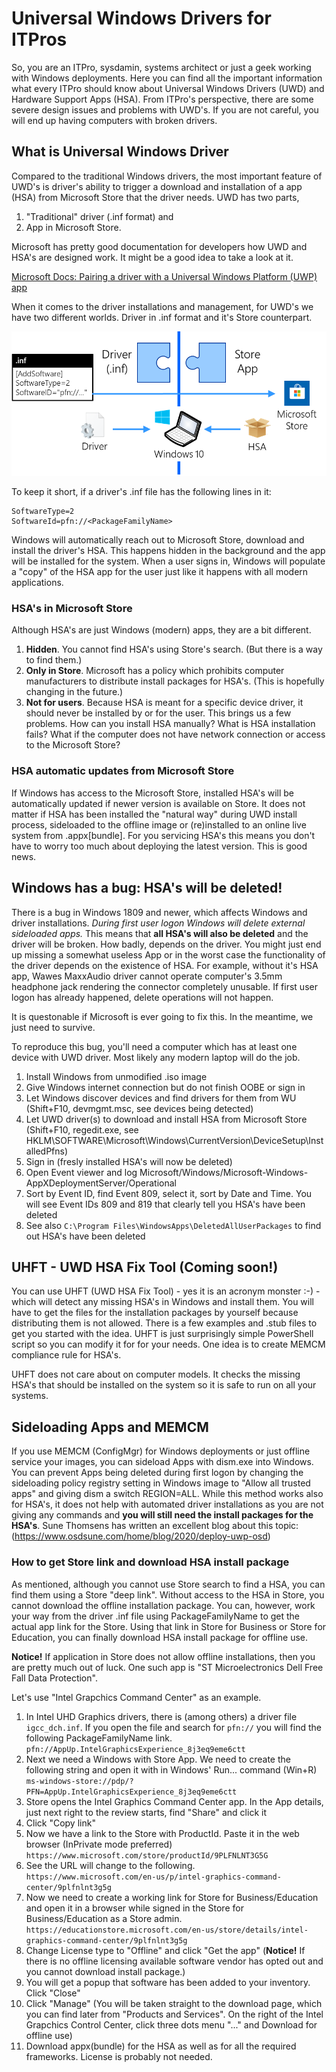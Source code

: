# Universal Windows Drivers for ITPros
So, you are an ITPro, sysdamin, systems architect or just a geek working with Windows deployments.
Here you can find all the important information what every ITPro should know about Universal Windows Drivers (UWD) and Hardware Support Apps (HSA).
From ITPro's perspective, there are some severe design issues and problems with UWD's. If you are not careful, you will end up having computers with broken drivers.

## What is Universal Windows Driver
Compared to the traditional Windows drivers, the most important feature of UWD's is driver's ability to trigger a download and installation of a app (HSA) from Microsoft Store that the driver needs.
UWD has two parts,
1. "Traditional" driver (.inf format) and
2. App in Microsoft Store.

Microsoft has pretty good documentation for developers how UWD and HSA's are designed work. It might be a good idea to take a look at it.

[Microsoft Docs: Pairing a driver with a Universal Windows Platform (UWP) app](https://docs.microsoft.com/en-us/windows-hardware/drivers/install/pairing-app-and-driver-versions)

When it comes to the driver installations and management, for UWD's we have two different worlds. Driver in .inf format and it's Store counterpart.

![UWD and HSA](https://github.com/mikkojarvinen/UWD/blob/master/UWD-HSA.png "UWD and HSA")

To keep it short, if a driver's .inf file has the following lines in it:
```
SoftwareType=2
SoftwareId=pfn://<PackageFamilyName>
```
Windows will automatically reach out to Microsoft Store, download and install the driver's HSA. This happens hidden in the background and the app will be installed for the system.
When a user signs in, Windows will populate a "copy" of the HSA app for the user just like it happens with all modern applications.

### HSA's in Microsoft Store
Although HSA's are just Windows (modern) apps, they are a bit different.
1. **Hidden**. You cannot find HSA's using Store's search. (But there is a way to find them.)
2. **Only in Store**. Microsoft has a policy which prohibits computer manufacturers to distribute install packages for HSA's. (This is hopefully changing in the future.)
3. **Not for users**. Because HSA is meant for a specific device driver, it should never be installed by or for the user.
This brings us a few problems. How can you install HSA manually? What is HSA installation fails? What if the computer does not have network connection or access to the Microsoft Store?

### HSA automatic updates from Microsoft Store
If Windows has access to the Microsoft Store, installed HSA's will be automatically updated if newer version is available on Store. It does not matter if HSA has been installed the "natural way" during UWD install process, sideloaded to the offline image or (re)installed to an online live system from .appx\[bundle\]. For you servicing HSA's this means you don't have to worry too much about deploying the latest version. This is good news.

## Windows has a bug: HSA's will be deleted!
There is a bug in Windows 1809 and newer, which affects Windows and driver installations. _During first user logon Windows will delete external sideloaded apps._ This means that **all HSA's will also be deleted** and the driver will be broken. How badly, depends on the driver. You might just end up missing a somewhat useless App or in the worst case the functionality of the driver depends on the existence of HSA.
For example, without it's HSA app, Wawes MaxxAudio driver cannot operate computer's 3.5mm headphone jack rendering the connector completely unusable.
If first user logon has already happened, delete operations will not happen.

It is questonable if Microsoft is ever going to fix this. In the meantime, we just need to survive.

To reproduce this bug, you'll need a computer which has at least one device with UWD driver. Most likely any modern laptop will do the job.
1. Install Windows from unmodified .iso image
2. Give Windows internet connection but do not finish OOBE or sign in
3. Let Windows discover devices and find drivers for them from WU (Shift+F10, devmgmt.msc, see devices being detected)
4. Let UWD driver(s) to download and install HSA from Microsoft Store (Shift+F10, regedit.exe, see HKLM\SOFTWARE\Microsoft\Windows\CurrentVersion\DeviceSetup\InstalledPfns)
5. Sign in (fresly installed HSA's will now be deleted)
6. Open Event viewer and log Microsoft/Windows/Microsoft-Windows-AppXDeploymentServer/Operational
7. Sort by Event ID, find Event 809, select it, sort by Date and Time. You will see Event IDs 809 and 819 that clearly tell you HSA's have been deleted
8. See also `C:\Program Files\WindowsApps\DeletedAllUserPackages` to find out HSA's have been deleted

## UHFT - UWD HSA Fix Tool (Coming soon!)
You can use UHFT (UWD HSA Fix Tool) - yes it is an acronym monster :-) - which will detect any missing HSA's in Windows and install them. You will have to get the files for the installation packages by yourself because distributing them is not allowed. There is a few examples and .stub files to get you started with the idea. UHFT is just surprisingly simple PowerShell script so you can modify it for for your needs. One idea is to create MEMCM compliance rule for HSA's.

UHFT does not care about on computer models. It checks the missing HSA's that should be installed on the system so it is safe to run on all your systems.

## Sideloading Apps and MEMCM
If you use MEMCM (ConfigMgr) for Windows deployments or just offline service your images, you can sideload Apps with dism.exe into Windows.
You can prevent Apps being deleted during first logon by changing the sideloading policy registry setting in Windows image to "Allow all trusted apps" and giving dism a switch REGION=ALL.
While this method works also for HSA's, it does not help with automated driver installations as you are not giving any commands and **you will still need the install packages for the HSA's**.
Sune Thomsens has written an excellent blog about this topic: (https://www.osdsune.com/home/blog/2020/deploy-uwp-osd)

### How to get Store link and download HSA install package
As mentioned, although you cannot use Store search to find a HSA, you can find them using a Store "deep link".
Without access to the HSA in Store, you cannot download the offline installation package.
You can, however, work your way from the driver .inf file using PackageFamilyName to get the actual app link for the Store.
Using that link in Store for Business or Store for Education, you can finally download HSA install package for offline use.

**Notice!** If application in Store does not allow offline installations, then you are pretty much out of luck. One such app is "ST Microelectronics Dell Free Fall Data Protection".

Let's use "Intel Grapchics Command Center" as an example.
1. In Intel UHD Graphics drivers, there is (among others) a driver file `igcc_dch.inf`. If you open the file and search for `pfn://` you will find the following PackageFamilyName link.
```pfn://AppUp.IntelGraphicsExperience_8j3eq9eme6ctt```
2. Next we need a Windows with Store App. We need to create the following string and open it with in Windows' Run... command (Win+R)
```ms-windows-store://pdp/?PFN=AppUp.IntelGraphicsExperience_8j3eq9eme6ctt```
3. Store opens the Intel Graphics Command Center app. In the App details, just next right to the review starts, find "Share" and click it
4. Click "Copy link"
5. Now we have a link to the Store with ProductId. Paste it in the web browser (InPrivate mode preferred)
```https://www.microsoft.com/store/productId/9PLFNLNT3G5G```
5. See the URL will change to the following.
```https://www.microsoft.com/en-us/p/intel-graphics-command-center/9plfnlnt3g5g```
6. Now we need to create a working link for Store for Business/Education and open it in a browser while signed in the Store for Business/Education as a Store admin.
```https://educationstore.microsoft.com/en-us/store/details/intel-graphics-command-center/9plfnlnt3g5g```
7. Change License type to "Offline" and click "Get the app" (**Notice!** If there is no offline licensing available software vendor has opted out and you cannot download install package.)
8. You will get a popup that software has been added to your inventory. Click "Close" 
9. Click "Manage"
(You will be taken straight to the download page, which you can find later from "Products and Services". On the right of the Intel Grapchics Control Center, click three dots menu "..." and Download for offline use)
11. Download appx(bundle) for the HSA as well as for all the required frameworks. License is probably not needed.

